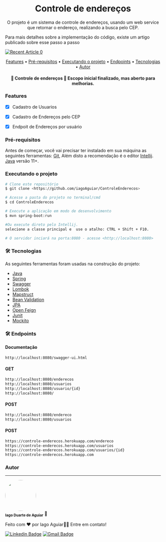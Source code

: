 <h1 align="center">Controle de endereços</h1>

<p align="center"> O projeto é um sistema de controle de 
endereços, usando um web service que retornar o endereço, realizando a busca pelo CEP.</p>

<p> Para mais detalhes sobre a implementação do código, existe um artigo publicado sobre esse
passo a passo</p>



<a target="_blank" href="https://github-readme-medium-recent-article.vercel.app/medium/@iagoaguiar202/0"><img src="https://github-readme-medium-recent-article.vercel.app/medium/@iagoaguiar202/0" alt="Recent Article 0">


<p align="center">
     <a href="#objetivo">Features</a> •
     <a href="#roadmap">Pré-requisitos</a> • 
     <a href="#tecnologias">Executando o projeto</a> • 
     <a href="#tecnologias">Endpoints</a> • 
     <a href="#tecnologias">Tecnologias</a> • 
     <a href="#autor">Autor</a>
</p>

<h4 align="center"> 
	🚧  Controle de endereços 🚀 Escopo inicial finalizado, mas aberto para melhorias.
</h4>

### Features

- [x] Cadastro de Usuarios
- [x] Cadastro de Endereços pelo CEP
- [x] Endpoit de Endereços por usuário


### Pré-requisitos

Antes de começar, você vai precisar ter instalado em sua máquina as seguintes ferramentas:
[Git](https://git-scm.com), Além disto a recomendação é o editor [Intellij](https://www.jetbrains.com/pt-br/idea/).
[Java](https://www.java.com/pt-BR/) versão 11+.
<br>


###  Executando o projeto

```bash
# Clone este repositório
$ git clone <https://github.com/iagoAguiar/ControleEnderecos>

# Acesse a pasta do projeto no terminal/cmd
$ cd ControleEnderecos

# Execute a aplicação em modo de desenvolvimento
$ mvn spring-boot:run

#Ou execute direto pelo Intellij.
selecione a classe principal e  use o atalho: CTRL + Shift + F10. 

# O servidor inciará na porta:8080 - acesse <http://localhost:8080>
```

### 🛠 Tecnologias

As seguintes ferramentas foram usadas na construção do projeto:



- [Java](https://www.java.com/pt-BR/)
- [Spring](https://spring.io/)
- [Swagger](https://swagger.io/)
- [Lombok](https://projectlombok.org/)
- [Mapstruct](https://mapstruct.org/)
- [Bean Validation](https://beanvalidation.org/)
- [JPA](https://www.oracle.com/java/technologies/persistence-jsp.html)
- [Open Feign](https://spring.io/projects/spring-cloud-openfeign/)
- [Junit](https://junit.org/junit5/)
- [Mockito](https://site.mockito.org/)


### 🛠 Endpoints

<h4>Documentação</h4>

```bash
http://localhost:8080/swagger-ui.html
```


<h4>GET</h4>

```bash
http://localhost:8080/enderecos
http://localhost:8080/usuarios
http://localhost:8080/usuario/{id}
http://localhost:8080/
````
<h4>POST</h4>

```bash
http://localhost:8080/endereco
http://localhost:8080/usuarios

````

<h4>POST</h4>

```bash
https://controle-enderecos.herokuapp.com/endereco
https://controle-enderecos.herokuapp.com/usuarios
https://controle-enderecos.herokuapp.com/usuarios/{id}
https://controle-enderecos.herokuapp.com

````


### Autor ###
---

 <img style="border-radius: 50%;" src="https://avatars.githubusercontent.com/u/38701614?v=4" width="100px;" alt=""/>
 <br />
 <sub><b>Iago Duarte de Aguiar</b></sub></a> <a>🚀</a>


Feito com ❤️ por Iago Aguiar👋🏽 Entre em contato!

[![Linkedin Badge](https://img.shields.io/badge/-Iago-blue?style=flat-square&logo=Linkedin&logoColor=white&link=https://www.linkedin.com/in/iagoduarte/)](https://www.linkedin.com/in/iagoduarte/)
[![Gmail Badge](https://img.shields.io/badge/-iagoaguiar202@gmail.com-c14438?style=flat-square&logo=Gmail&logoColor=white&link=mailto:iagoaguiar202@gmail.com)](mailto:iagoaguiar202@gmail.com)



